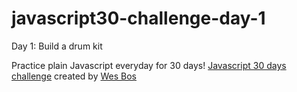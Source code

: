 # javascript30-challenge-day-1
Day 1: Build a drum kit

Practice plain Javascript everyday for 30 days! 
[Javascript 30 days challenge](https://courses.wesbos.com/account/access/59e63178789cae180d436a72/view/194130650) created by [Wes Bos](https://github.com/wesbos)
